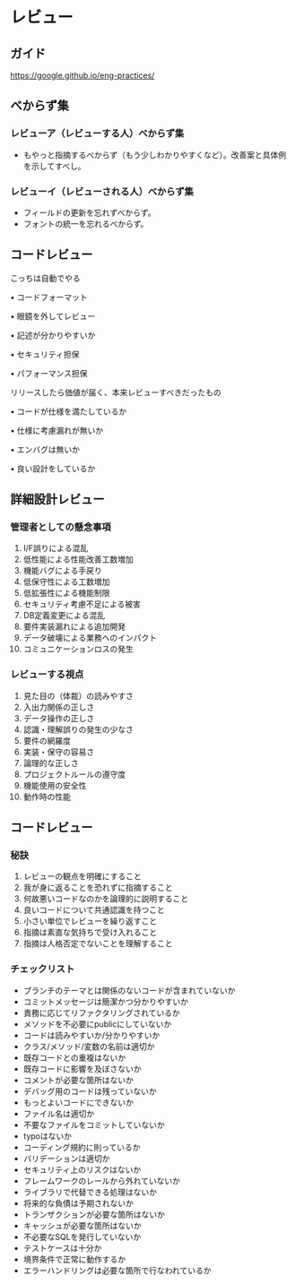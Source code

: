 # レビュー

## ガイド

https://google.github.io/eng-practices/

## べからず集


### レビューア（レビューする人）べからず集

* もやっと指摘するべからず（もう少しわかりやすくなど）。改善案と具体例を示してすべし。


### レビューイ（レビューされる人）べからず集

* フィールドの更新を忘れずべからず。
* フォントの統一を忘れるべからず。

## コードレビュー

こっちは自動でやる

• コードフォーマット

• 眼鏡を外してレビュー

• 記述が分かりやすいか

• セキュリティ担保

• パフォーマンス担保


リリースしたら価値が届く、本来レビューすべきだったもの

• コードが仕様を満たしているか

• 仕様に考慮漏れが無いか

• エンバグは無いか

• 良い設計をしているか



## 詳細設計レビュー

### 管理者としての懸念事項

1. I/F誤りによる混乱
1. 低性能による性能改善工数増加
1. 機能バグによる手戻り
1. 低保守性による工数増加
1. 低拡張性による機能制限
1. セキュリティ考慮不足による被害
1. DB定義変更による混乱
1. 要件実装漏れによる追加開発
1. データ破壊による業務へのインパクト
1. コミュニケーションロスの発生


### レビューする視点

1. 見た目の（体裁）の読みやすさ
1. 入出力関係の正しさ
1. データ操作の正しさ
1. 認識・理解誤りの発生の少なさ
1. 要件の網羅度
1. 実装・保守の容易さ
1. 論理的な正しさ
1. プロジェクトルールの遵守度
1. 機能使用の安全性
1. 動作時の性能

## コードレビュー

### 秘訣

1. レビューの観点を明確にすること
1. 我が身に返ることを恐れずに指摘すること
1. 何故悪いコードなのかを論理的に説明すること
1. 良いコードについて共通認識を持つこと
1. 小さい単位でレビューを繰り返すこと
1. 指摘は素直な気持ちで受け入れること
1. 指摘は人格否定でないことを理解すること

### チェックリスト

* ブランチのテーマとは関係のないコードが含まれていないか
* コミットメッセージは簡潔かつ分かりやすいか
* 責務に応じてリファクタリングされているか
* メソッドを不必要にpublicにしていないか
* コードは読みやすいか/分かりやすいか
* クラス/メソッド/変数の名前は適切か
* 既存コードとの重複はないか
* 既存コードに影響を及ぼさないか
* コメントが必要な箇所はないか
* デバッグ用のコードは残っていないか
* もっとよいコードにできないか
* ファイル名は適切か
* 不要なファイルをコミットしていないか
* typoはないか
* コーディング規約に則っているか
* バリデーションは適切か
* セキュリティ上のリスクはないか
* フレームワークのレールから外れていないか
* ライブラリで代替できる処理はないか
* 将来的な負債は予期されないか
* トランザクションが必要な箇所はないか
* キャッシュが必要な箇所はないか
* 不必要なSQLを発行していないか
* テストケースは十分か
* 境界条件で正常に動作するか
* エラーハンドリングは必要な箇所で行なわれているか

